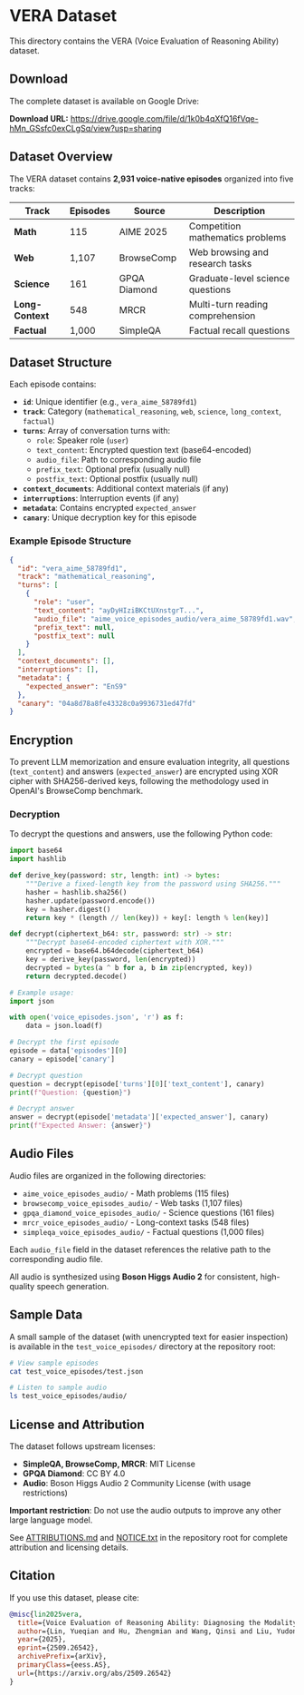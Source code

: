 # VERA Dataset

This directory contains the VERA (Voice Evaluation of Reasoning Ability) dataset.

## Download

The complete dataset is available on Google Drive:

**Download URL:** https://drive.google.com/file/d/1k0b4qXfQ16fVqe-hMn_GSsfc0exCLgSq/view?usp=sharing

## Dataset Overview

The VERA dataset contains **2,931 voice-native episodes** organized into five tracks:

| Track | Episodes | Source | Description |
|-------|----------|--------|-------------|
| **Math** | 115 | AIME 2025 | Competition mathematics problems |
| **Web** | 1,107 | BrowseComp | Web browsing and research tasks |
| **Science** | 161 | GPQA Diamond | Graduate-level science questions |
| **Long-Context** | 548 | MRCR | Multi-turn reading comprehension |
| **Factual** | 1,000 | SimpleQA | Factual recall questions |

## Dataset Structure

Each episode contains:

- **`id`**: Unique identifier (e.g., `vera_aime_58789fd1`)
- **`track`**: Category (`mathematical_reasoning`, `web`, `science`, `long_context`, `factual`)
- **`turns`**: Array of conversation turns with:
  - `role`: Speaker role (`user`)
  - `text_content`: Encrypted question text (base64-encoded)
  - `audio_file`: Path to corresponding audio file
  - `prefix_text`: Optional prefix (usually null)
  - `postfix_text`: Optional postfix (usually null)
- **`context_documents`**: Additional context materials (if any)
- **`interruptions`**: Interruption events (if any)
- **`metadata`**: Contains encrypted `expected_answer`
- **`canary`**: Unique decryption key for this episode

### Example Episode Structure

```json
{
  "id": "vera_aime_58789fd1",
  "track": "mathematical_reasoning",
  "turns": [
    {
      "role": "user",
      "text_content": "ayDyHIziBKCtUXnstgrT...",
      "audio_file": "aime_voice_episodes_audio/vera_aime_58789fd1.wav",
      "prefix_text": null,
      "postfix_text": null
    }
  ],
  "context_documents": [],
  "interruptions": [],
  "metadata": {
    "expected_answer": "EnS9"
  },
  "canary": "04a8d78a8fe43328c0a9936731ed47fd"
}
```

## Encryption

To prevent LLM memorization and ensure evaluation integrity, all questions (`text_content`) and answers (`expected_answer`) are encrypted using XOR cipher with SHA256-derived keys, following the methodology used in OpenAI's BrowseComp benchmark.

### Decryption

To decrypt the questions and answers, use the following Python code:

```python
import base64
import hashlib

def derive_key(password: str, length: int) -> bytes:
    """Derive a fixed-length key from the password using SHA256."""
    hasher = hashlib.sha256()
    hasher.update(password.encode())
    key = hasher.digest()
    return key * (length // len(key)) + key[: length % len(key)]

def decrypt(ciphertext_b64: str, password: str) -> str:
    """Decrypt base64-encoded ciphertext with XOR."""
    encrypted = base64.b64decode(ciphertext_b64)
    key = derive_key(password, len(encrypted))
    decrypted = bytes(a ^ b for a, b in zip(encrypted, key))
    return decrypted.decode()

# Example usage:
import json

with open('voice_episodes.json', 'r') as f:
    data = json.load(f)

# Decrypt the first episode
episode = data['episodes'][0]
canary = episode['canary']

# Decrypt question
question = decrypt(episode['turns'][0]['text_content'], canary)
print(f"Question: {question}")

# Decrypt answer
answer = decrypt(episode['metadata']['expected_answer'], canary)
print(f"Expected Answer: {answer}")
```

## Audio Files

Audio files are organized in the following directories:
- `aime_voice_episodes_audio/` - Math problems (115 files)
- `browsecomp_voice_episodes_audio/` - Web tasks (1,107 files)
- `gpqa_diamond_voice_episodes_audio/` - Science questions (161 files)
- `mrcr_voice_episodes_audio/` - Long-context tasks (548 files)
- `simpleqa_voice_episodes_audio/` - Factual questions (1,000 files)

Each `audio_file` field in the dataset references the relative path to the corresponding audio file.

All audio is synthesized using **Boson Higgs Audio 2** for consistent, high-quality speech generation.

## Sample Data

A small sample of the dataset (with unencrypted text for easier inspection) is available in the `test_voice_episodes/` directory at the repository root:

```bash
# View sample episodes
cat test_voice_episodes/test.json

# Listen to sample audio
ls test_voice_episodes/audio/
```

## License and Attribution

The dataset follows upstream licenses:

- **SimpleQA, BrowseComp, MRCR**: MIT License
- **GPQA Diamond**: CC BY 4.0
- **Audio**: Boson Higgs Audio 2 Community License (with usage restrictions)

**Important restriction**: Do not use the audio outputs to improve any other large language model.

See [ATTRIBUTIONS.md](../ATTRIBUTIONS.md) and [NOTICE.txt](../NOTICE.txt) in the repository root for complete attribution and licensing details.

## Citation

If you use this dataset, please cite:

```bibtex
@misc{lin2025vera,
  title={Voice Evaluation of Reasoning Ability: Diagnosing the Modality-Induced Performance Gap},
  author={Lin, Yueqian and Hu, Zhengmian and Wang, Qinsi and Liu, Yudong and Zhang, Hengfan and Subramanian, Jayakumar and Vlassis, Nikos and Li, Hai Helen and Chen, Yiran},
  year={2025},
  eprint={2509.26542},
  archivePrefix={arXiv},
  primaryClass={eess.AS},
  url={https://arxiv.org/abs/2509.26542}
}
```
